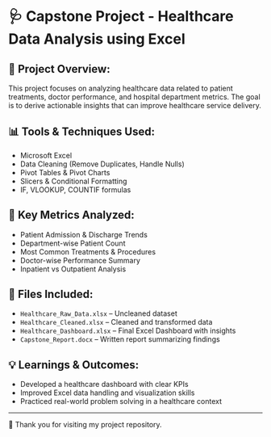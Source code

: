 # 🩺 Capstone Project - Healthcare Data Analysis using Excel

## 📌 Project Overview:
This project focuses on analyzing healthcare data related to patient treatments, doctor performance, and hospital department metrics. The goal is to derive actionable insights that can improve healthcare service delivery.

## 📊 Tools & Techniques Used:
- Microsoft Excel
- Data Cleaning (Remove Duplicates, Handle Nulls)
- Pivot Tables & Pivot Charts
- Slicers & Conditional Formatting
- IF, VLOOKUP, COUNTIF formulas

## 🧪 Key Metrics Analyzed:
- Patient Admission & Discharge Trends
- Department-wise Patient Count
- Most Common Treatments & Procedures
- Doctor-wise Performance Summary
- Inpatient vs Outpatient Analysis

## 📁 Files Included:
- `Healthcare_Raw_Data.xlsx` – Uncleaned dataset
- `Healthcare_Cleaned.xlsx` – Cleaned and transformed data
- `Healthcare_Dashboard.xlsx` – Final Excel Dashboard with insights
- `Capstone_Report.docx` – Written report summarizing findings

## 💡 Learnings & Outcomes:
- Developed a healthcare dashboard with clear KPIs
- Improved Excel data handling and visualization skills
- Practiced real-world problem solving in a healthcare context

---

🙏 Thank you for visiting my project repository.
